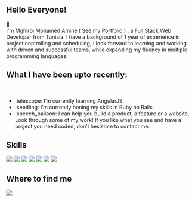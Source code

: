 <h2>Hello Everyone!</h2> 👋 <br>
I'm Mghirbi Mohamed Amine ( See my <a link href="https://mohamed-amine-mghirbi.herokuapp.com/">Portfolio </a> ) , a Full Stack Web Developer from Tunisia. I have a background of 1 year of experience in project controlling and scheduling, I look forward to learning and working with driven and successful teams, while expanding my fluency in multiple programming languages.

<h2>What I have been upto recently:</h2><br>
<ul>
  <li> :telescope: I’m currently learning AngularJS. </li>
  <li> :seedling: I’m currently honing my skills in Ruby on Rails. </li>
  <li> :speech_balloon: I can help you build a product, a feature or a website. Look through some of my work! If you like what you see and have a project you need coded, don’t hesistate to contact me. </li>
</ul>

<h2>Skills </h2>
<p>
  <img src="https://camo.githubusercontent.com/4112e082f1d21c40f8c0d0449079093a2a112edaee32bfc5e2fd21c128ffc4c0/68747470733a2f2f696d672e736869656c64732e696f2f62616467652f2d527562792d3433303039383f7374796c653d666c61742d737175617265266c6f676f3d72756279266c6f676f436f6c6f723d7768697465"/>
<img src="https://camo.githubusercontent.com/68e9f8a8fe1e71ec67762e1828aee71d7e83bfc5862d08d153b935122f336c0f/68747470733a2f2f696d672e736869656c64732e696f2f62616467652f2d5261696c732d3435623864383f7374796c653d666c61742d737175617265266c6f676f3d72756279266c6f676f436f6c6f723d7768697465"/>
<img src="https://camo.githubusercontent.com/f0acbdace9431d2a168a8a53637655735a6fd6eee112155fd7f6daac3ff47f18/68747470733a2f2f696d672e736869656c64732e696f2f62616467652f2d4769746875625f416374696f6e732d3230383846463f7374796c653d666c61742d737175617265266c6f676f3d6769746875622d616374696f6e73266c6f676f436f6c6f723d7768697465"/>
<img src="https://camo.githubusercontent.com/1e50ab849e8c196ea962ac3b966a15924234879eeb85f9dd0e0431e43a145b43/68747470733a2f2f696d672e736869656c64732e696f2f62616467652f2d4e504d2d4342333833373f7374796c653d666c61742d737175617265266c6f676f3d6e706d266c6f676f436f6c6f723d7768697465"/>
<img src="https://camo.githubusercontent.com/0c3a16a22ae058cfe38a06dc9ea16404cf006409262f547c9ccfa3ec8b30f71e/68747470733a2f2f696d672e736869656c64732e696f2f62616467652f2d48544d4c352d4533344632363f7374796c653d666c61742d737175617265266c6f676f3d68746d6c35266c6f676f436f6c6f723d7768697465"/>
<img src="https://camo.githubusercontent.com/561f3d4fd727fcca82984c91a65eca069ff34a435072158f6947c4ca52370eae/68747470733a2f2f696d672e736869656c64732e696f2f62616467652f2d4769742d4630353033323f7374796c653d666c61742d737175617265266c6f676f3d676974266c6f676f436f6c6f723d7768697465"/>
  <img src="https://camo.githubusercontent.com/f0b95394ffc005b03c6f4fdad0c7acc8e6a4007f5bf1508aa684fffcd1191aa2/68747470733a2f2f696d672e736869656c64732e696f2f62616467652f2d4865726f6b752d3433303039383f7374796c653d666c61742d737175617265266c6f676f3d6865726f6b75266c6f676f436f6c6f723d7768697465"/>
<img 
  </p>
  
<h2>Where to find me </h2>
<p>
  <a href="https://github.com/medaminemghirbi">
    <img src="https://camo.githubusercontent.com/297212f5cfd71f14f1a774a22bfd24b24bfa996aa72f4d941f790c8606ca8f0d/68747470733a2f2f696d672e736869656c64732e696f2f62616467652f4769744875622d2532333132313030452e7376673f267374796c653d666f722d7468652d6261646765266c6f676f3d476974687562266c6f676f436f6c6f723d7768697465"/><a>
    </p>


